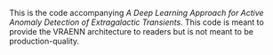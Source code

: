 This is the code accompanying *A Deep Learning Approach for Active Anomaly Detection of Extragalactic Transients*. This code is meant to provide the VRAENN architecture to readers but is not meant to be production-quality.
